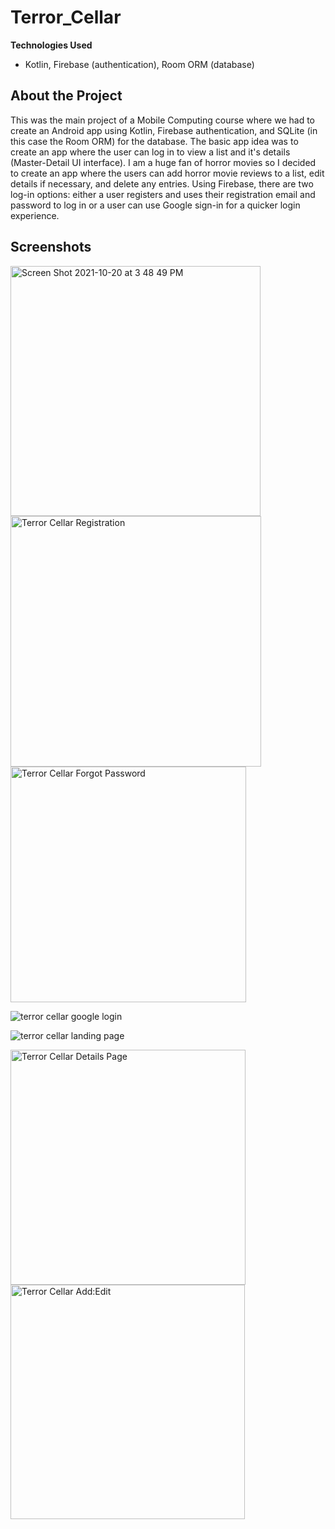 # Terror_Cellar
**Technologies Used**
- Kotlin, Firebase (authentication), Room ORM (database)

## About the Project
This was the main project of a Mobile Computing course where we had to create an Android app using Kotlin, Firebase authentication, and SQLite 
(in this case the Room ORM) for the database.  The basic app idea was to create an app where the user can log in to view a list and 
it's details (Master-Detail UI interface).  I am a huge fan of horror movies so I decided to create an app where the users can add horror movie
reviews to a list, edit details if necessary, and delete any entries.  Using Firebase, there are two log-in options: either a user registers and uses their 
registration email and password to log in or a user can use Google sign-in for a quicker login experience.

## Screenshots
<img width="400" alt="Screen Shot 2021-10-20 at 3 48 49 PM" src="https://user-images.githubusercontent.com/35150986/138177673-225de08b-1721-4984-bd1d-5ac4ef6f29cf.png">

<img width="401" alt="Terror Cellar Registration" src="https://user-images.githubusercontent.com/35150986/138178823-25f51200-db1b-4938-a27e-37888cc02e10.png">

<img width="377" alt="Terror Cellar Forgot Password" src="https://user-images.githubusercontent.com/35150986/138178855-ebff2bfd-8f4b-47c5-b3f3-f47cd2a46000.png">

![terror cellar google login](https://user-images.githubusercontent.com/35150986/138374927-e80d1df3-38c9-4343-ab56-f10954f8980d.png)

![terror cellar landing page](https://user-images.githubusercontent.com/35150986/138374961-5cf9cc50-99e3-45fc-9c5b-2f4fe6e22769.png)

<img width="376" alt="Terror Cellar Details Page" src="https://user-images.githubusercontent.com/35150986/138192887-4cba2e50-862c-48ff-82cb-ab609a0d305c.png">

<img width="375" alt="Terror Cellar Add:Edit" src="https://user-images.githubusercontent.com/35150986/138179008-9bec5399-6bcc-42b1-abe2-02007bd635b0.png">

